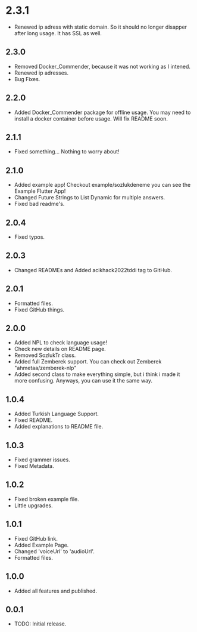# 2.3.1
* Renewed ip adress with static domain. So it should no longer disapper after long usage. It has SSL as well. 

## 2.3.0
* Removed Docker_Commender, because it was not working as I intened.
* Renewed ip adresses.
* Bug Fixes.

## 2.2.0
* Added Docker_Commender package for offline usage. You may need to install a docker container before usage. Will fix README soon.

## 2.1.1
* Fixed something... Nothing to worry about!

## 2.1.0
* Added example app! Checkout example/sozlukdeneme you can see the Example Flutter App!
* Changed Future Strings to List Dynamic for multiple answers. 
* Fixed bad readme's.

## 2.0.4
* Fixed typos. 

## 2.0.3
* Changed READMEs and Added acikhack2022tddi tag to GitHub.

## 2.0.1
* Formatted files.
* Fixed GitHub things.

## 2.0.0
* Added NPL to check language usage!
* Check new details on README page.
* Removed SozlukTr class.
* Added full Zemberek support. You can check out Zemberek "ahmetaa/zemberek-nlp"
* Added second class to make everything simple, but i think i made it more confusing. Anyways, you can use it the same way.

## 1.0.4
* Added Turkish Language Support.
* Fixed README.
* Added explanations to README file.

## 1.0.3
* Fixed grammer issues.
* Fixed Metadata.

## 1.0.2
* Fixed broken example file.
* Little upgrades.

## 1.0.1
* Fixed GitHub link.
* Added Example Page.
* Changed 'voiceUrl' to 'audioUrl'.
* Formatted files.

## 1.0.0
* Added all features and published.

## 0.0.1

* TODO: Initial release.
